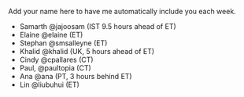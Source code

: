 Add your name here to have me automatically include you each week.

- Samarth @jajoosam (IST 9.5 hours ahead of ET)
- Elaine @elaine (ET)
- Stephan @smsalleyne (ET)
- Khalid @khalid (UK, 5 hours ahead of ET)
- Cindy @cpallares (CT)
- Paul, @paultopia (CT)
- Ana @ana (PT, 3 hours behind ET)
- Lin @liubuhui (ET)
